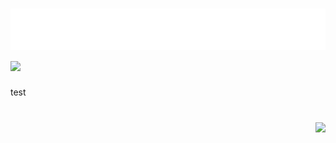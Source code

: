 <h1 align="left">
  <img src="https://raw.githubusercontent.com/kvyuaiss/kvyuaiss/main/header.svg" alt="hi" />
 <img src="https://skillicons.dev/icons?i=js,gcp,angular,ts,nextjs,nodejs,twitter,react,firebase,discord,cloudflare,bots,express,html,css,vscode,materialui,nginx,tailwind&perline=3" />
</h1>
test
<h1 align="right">
 <img align="right" src="https://lanyard-profile-readme.vercel.app/api/840040157851025440"></img>
</h1>
